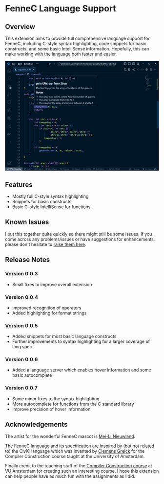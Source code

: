 # FenneC Language Support

## Overview

This extension aims to provide full comprehensive language support for FenneC, including C-style syntax highlighting, code snippets for basic constructs, and some basic IntelliSense information. Hopefully, this can make working with the language both faster and easier.

<img src="./assets/hover-info.png" alt="isolated" width="550" style="max-width: 100%"/>

## Features

- Mostly full C-style syntax highlighting 
- Snippets for basic constructs 
- Basic C-style IntelliSense for functions

## Known Issues

I put this together quite quickly so there might still be some issues. If you come across any problems/issues or have suggestions for enhancements, please don't hesitate to [raise them here](https://github.com/KaiErikNiermann/fennec-vscode/issues).

## Release Notes

### Version 0.0.3

- Small fixes to improve overall extension 

### Version 0.0.4

- Improved recognition of operators 
- Added highlighting for format strings

### Version 0.0.5

- Added snippets for most basic language constructs
- Further improvements to syntax highlighting for a larger coverage of lang spec

### Version 0.0.6

- Added a language server which enables hover information and some basic autocomplete

### Version 0.0.7

- Some minor fixes to the syntax highlighting 
- More autocomplete for functions from the C standard library 
- Improve precision of hover information

## Acknowledgements

The artist for the wonderful FenneC mascot is [Mei-Li Nieuwland](https://liea.nl/).

The FenneC language and its specification are inspired by (but not related to) the CiviC language which was invented by [Clemens Grelck](https://staff.science.uva.nl/c.u.grelck/) for the Compiler Construction course taught at the University of Amsterdam.

Finally credit to the teaching staff of the [Compiler Construction course](https://studiegids.vu.nl/en/Bachelor/2023-2024/computer-science/XB_0003#/) at VU Amsterdam for creating such an interesting course. I hope this extension can help people have as much fun with the assignments as I did.